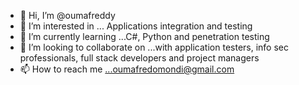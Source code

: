 - 👋 Hi, I’m @oumafreddy
- 👀 I’m interested in ... Applications integration and testing 
- 🌱 I’m currently learning ...C#, Python and penetration testing 
- 💞️ I’m looking to collaborate on ...with application testers, info sec professionals, full stack developers and project managers
- 📫 How to reach me ...oumafredomondi@gmail.com

<!---
oumafreddy/oumafreddy is a ✨ special ✨ repository because its `README.md` (this file) appears on your GitHub profile.
You can click the Preview link to take a look at your changes.
--->
